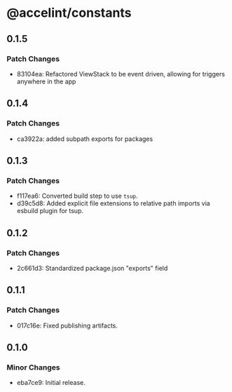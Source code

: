 # @accelint/constants

## 0.1.5

### Patch Changes

- 83104ea: Refactored ViewStack to be event driven, allowing for triggers anywhere in the app

## 0.1.4

### Patch Changes

- ca3922a: added subpath exports for packages

## 0.1.3

### Patch Changes

- f117ea6: Converted build step to use `tsup`.
- d39c5d8: Added explicit file extensions to relative path imports via esbuild plugin for tsup.

## 0.1.2

### Patch Changes

- 2c661d3: Standardized package.json "exports" field

## 0.1.1

### Patch Changes

- 017c16e: Fixed publishing artifacts.

## 0.1.0

### Minor Changes

- eba7ce9: Initial release.
